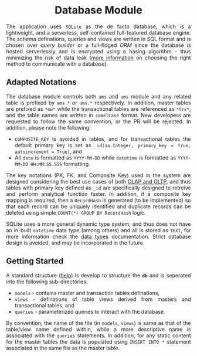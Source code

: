 <h1 align = "center">Database Module</h1>

<div align = "justify">

The application uses `SQLite` as the de facto database, which is a lightweight, and a serverless, self-contained full-featured database engine. The schema definations, queries and views are written in SQL format and is chosen over _query builder_ or a full-fldged _ORM_ since the database is hosted serverlessly and is encrypted using a hasing algorithm - thus minimizing the risk of data leak ([more information](https://www.youtube.com/watch?v=x1fCJ7sUXCM) on choosing the right method to communicate with a database).

## Adapted Notations

The database module controls both `ams` and `ums` module and any related table is prefixed by `ams.*` or `ums.*` respectively. In addition, master tables are prefixed as `*mw*` while the transactional tables are referenced as `*trx*`, and the table names are written in `camelCase` format. New developers are requested to follow the same convention, or the PR will be rejected. In addition, please note the following:
  * `COMPOSITE_KEY` is avoided in tables, and for transactional tables the default primary key is set as `_id(sa.Integer, primary_key = True, autoincrement = True)`, and
  * All `date` is formatted as `YYYY-MM-DD` while `datetime` is formatted as `YYYY-MM-DD HH:MM:SS.SSS` formatting.

The key notations (PK, FK, and Composite Key) used in the system are designed considering the best use cases of both [OLAP and OLTP](https://www.youtube.com/watch?v=iw-5kFzIdgY), and thus tables with primary key defined as `_id` are specifically designed to retreive and perform analytical function faster. In addition, if a composite key mapping is required, then a `RecordHash` is generated (to be implemented) so that each record can be uniquely identified and duplicate records can be deleted using simple `COUNT(*) GROUP BY RecordHash` logic.

SQLite uses a more general dynamic type system, and thus does not have an in-built `datetime` data type (among others) and all is stored as `TEXT`, for more information check the [data types](https://www.sqlite.org/datatype3.html) documentation. Strict database design is avoided, and may be incorporated in the future.

## Getting Started

A standard structure ([help](https://www.geeksforgeeks.org/structure-of-database-management-system/)) is develop to structure the **`db`** and is seperated into the following sub-directories:
  * `models` - contains master and transaction tables definations,
  * `views` - definations of table views derived from masters and transactional tables, and
  * `queries` - parameterized queries to interact with the database.

By convention, the name of the file (in `models`, `views`) is same as that of the table/view name defined within, while a more descriptive name is associated with the `queries` statements. In addition, for any static content for the master tables the data is populated using `INSERT INTO *` statement associated in the same file as the master table.

</div>
